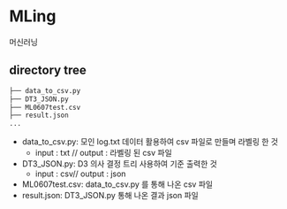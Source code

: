 # MLing
머신러닝

## directory tree 
``` bash
├── data_to_csv.py
├── DT3_JSON.py
├── ML0607test.csv
├── result.json
...
```
- data_to_csv.py: 모인 log.txt 데이터 활용하여 csv 파일로 만들며 라벨링 한 것
    - input : txt // output : 라벨링 된 csv 파일
- DT3_JSON.py: D3 의사 결정 트리 사용하여 기준 출력한 것 
    - input : csv// output : json
- ML0607test.csv: data_to_csv.py 를 통해 나온 csv 파일
- result.json: DT3_JSON.py 통해 나온 결과 json 파일




